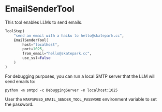 # EmailSenderTool

This tool enables LLMs to send emails.

```python
ToolStep(
    "send an email with a haiku to hello@skatepark.cc",
    EmailSenderTool(
        host="localhost",
        port=1025,
        from_email="hello@skatepark.cc",
        use_ssl=False
    )
)
```

For debugging purposes, you can run a local SMTP server that the LLM will send emails to:

```shell
python -m smtpd -c DebuggingServer -n localhost:1025
```

User the `WARPSPEED_EMAIL_SENDER_TOOL_PASSWORD` environment variable to set the password.